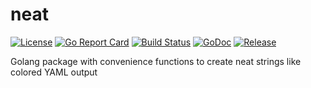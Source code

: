 # neat

[![License](https://img.shields.io/github/license/gonvenience/neat.svg)](https://github.com/gonvenience/neat/blob/master/LICENSE)
[![Go Report Card](https://goreportcard.com/badge/github.com/gonvenience/neat)](https://goreportcard.com/report/github.com/gonvenience/neat)
[![Build Status](https://travis-ci.org/gonvenience/neat.svg?branch=master)](https://travis-ci.org/gonvenience/neat)
[![GoDoc](https://godoc.org/github.com/gonvenience/neat/pkg?status.svg)](https://godoc.org/github.com/gonvenience/neat)
[![Release](https://img.shields.io/github/release/gonvenience/neat.svg)](https://github.com/gonvenience/neat/releases/latest)

Golang package with convenience functions to create neat strings like colored YAML output
